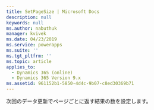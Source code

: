 ```yaml
---
title: SetPageSize | Microsoft Docs
description: null
keywords: null
ms.author: nabuthuk
manager: kvivek
ms.date: 04/23/2019
ms.service: powerapps
ms.suite: ''
ms.tgt_pltfrm: ''
ms.topic: article
applies_to:
  - Dynamics 365 (online)
  - Dynamics 365 Version 9.x
ms.assetid: 961152b1-5850-4d4c-9b07-c8ed30369b71
---
```


次回のデータ更新でページごとに返す結果の数を設定します。
